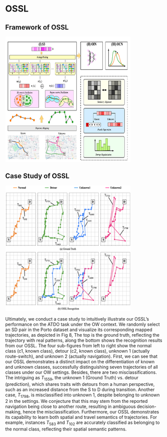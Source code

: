 # OSSL

## Framework of OSSL

 <img alt="Figure 2: The framework of OSSL" height="400" src="images/framework.png" width="400"/>
 
## Case Study of OSSL

 <img alt="Figure 8: A case study on ATDO task with OSSL" height="400" src="images/case_study.png" width="400"/>

Ultimately, we conduct a case study to intuitively illustrate our OSSL’s performance on the ATDO task under the OW context. We randomly select an SD pair in the Porto dataset and visualize its corresponding mapped trajectories, as depicted in Fig 8, The top is the ground truth, reflecting the trajectory with real patterns, along the bottom shows the recognition results from our OSSL. The four sub-figures from left to right show the normal class (c1, known class), detour (c2, known class), unknown 1 (actually route-switch), and unknown 2 (actually navigation). First, we can see that our OSSL demonstrates a distinct impact on the differentiation of known and unknown classes, successfully distinguishing seven trajectories of all classes under our OW settings. Besides, there are two misclassifications. The intriguing as $T_{1559}$, the unknown 1 (Ground Truth) vs. detour (prediction), which shares traits with detours from a human perspective, such as an increased distance from the S to D during transition. Another case, $T_{1798}$, is misclassified into unknown 1, despite belonging to unknown 2 in the settings. We conjecture that this may stem from the reported navigation being close to another route, resulting in ambiguous decision-making, hence the misclassification. Furthermore, our OSSL demonstrates its capability to learn both spatial and travel semantics of trajectories. For example, instances $T_{583}$ and $T_{102}$ are accurately classified as belonging to the normal class, reflecting their spatial semantic patterns.

